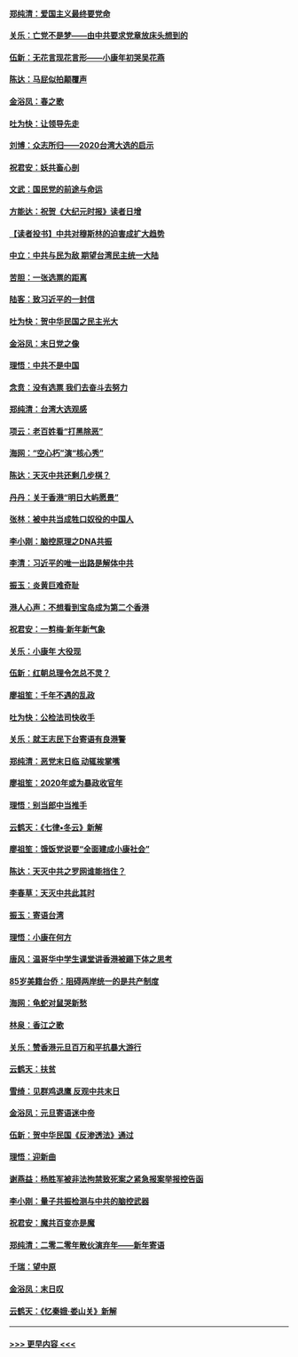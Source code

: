#### [郑纯清：爱国主义最终要党命](../pages/nsc993/n11802197.md?t=01191333) 
#### [关乐：亡党不是梦——由中共要求党章放床头想到的](../pages/nsc993/n11802156.md?t=01191333) 
#### [伍新：无花言现花言形——小康年初哭吴花燕](../pages/nsc993/n11800044.md?t=01191333) 
#### [陈达：马屁似拍颠覆声](../pages/nsc993/n11800010.md?t=01191333) 
#### [金浴凤：春之歌](../pages/nsc993/n11797687.md?t=01191333) 
#### [吐为快：让领导先走](../pages/nsc993/n11797512.md?t=01191333) 
#### [刘博：众志所归——2020台湾大选的启示](../pages/nsc993/n11796878.md?t=01191333) 
#### [祝君安：妖共畜心剖](../pages/nsc993/n11794273.md?t=01191333) 
#### [文武：国民党的前途与命运](../pages/nsc993/n11794198.md?t=01191333) 
#### [方能达：祝贺《大纪元时报》读者日增](../pages/nsc993/n11793807.md?t=01191333) 
#### [【读者投书】中共对穆斯林的迫害成扩大趋势](../pages/nsc993/n11791371.md?t=01191333) 
#### [中立：中共与民为敌 期望台湾民主统一大陆](../pages/nsc993/n11790392.md?t=01191333) 
#### [苦胆：一张选票的距离](../pages/nsc993/n11788914.md?t=01191333) 
#### [陆客：致习近平的一封信](../pages/nsc993/n11788867.md?t=01191333) 
#### [吐为快：贺中华民国之民主光大](../pages/nsc993/n11788618.md?t=01191333) 
#### [金浴凤：末日党之像](../pages/nsc993/n11787475.md?t=01191333) 
#### [理悟：中共不是中国](../pages/nsc993/n11787463.md?t=01191333) 
#### [念贲：没有选票  我们去奋斗去努力](../pages/nsc993/n11787398.md?t=01191333) 
#### [郑纯清：台湾大选观感](../pages/nsc993/n11786210.md?t=01191333) 
#### [项云：老百姓看“打黑除恶”](../pages/nsc993/n11785398.md?t=01191333) 
#### [海网：“空心朽”演“核心秀”](../pages/nsc993/n11783874.md?t=01191333) 
#### [陈达：天灭中共还剩几步棋？](../pages/nsc993/n11783719.md?t=01191333) 
#### [丹丹：关于香港“明日大屿愿景”](../pages/nsc993/n11783273.md?t=01191333) 
#### [张林：被中共当成牲口奴役的中国人](../pages/nsc993/n11782397.md?t=01191333) 
#### [李小刚：脑控原理之DNA共振](../pages/nsc993/n11780962.md?t=01191333) 
#### [李清：习近平的唯一出路是解体中共](../pages/nsc993/n11780866.md?t=01191333) 
#### [振玉：炎黄巨难奇耻](../pages/nsc993/n11779632.md?t=01191333) 
#### [港人心声：不想看到宝岛成为第二个香港](../pages/nsc993/n11778817.md?t=01191333) 
#### [祝君安：一剪梅‧新年新气象](../pages/nsc993/n11776340.md?t=01191333) 
#### [关乐：小康年 大役现](../pages/nsc993/n11774213.md?t=01191333) 
#### [伍新：红朝总理令怎总不灵？](../pages/nsc993/n11770813.md?t=01191333) 
#### [廖祖笙：千年不遇的乱政](../pages/nsc993/n11770373.md?t=01191333) 
#### [吐为快：公检法司快收手](../pages/nsc993/n11770359.md?t=01191333) 
#### [关乐：就王志民下台寄语有良港警](../pages/nsc993/n11769903.md?t=01191333) 
#### [郑纯清：恶党末日临 动辄挨掌嘴](../pages/nsc993/n11769356.md?t=01191333) 
#### [廖祖笙：2020年或为暴政收官年](../pages/nsc993/n11768216.md?t=01191333) 
#### [理悟：别当郎中当推手](../pages/nsc993/n11768243.md?t=01191333) 
#### [云鹤天：《七律▪冬云》新解](../pages/nsc993/n11768204.md?t=01191333) 
#### [廖祖笙：饿饭党说要“全面建成小康社会”](../pages/nsc993/n11767482.md?t=01191333) 
#### [陈达：天灭中共之罗网谁能挡住？](../pages/nsc993/n11767465.md?t=01191333) 
#### [李春草：天灭中共此其时](../pages/nsc993/n11767452.md?t=01191333) 
#### [振玉：寄语台湾](../pages/nsc993/n11767432.md?t=01191333) 
#### [理悟：小康在何方](../pages/nsc993/n11767394.md?t=01191333) 
#### [唐风：温哥华中学生课堂讲香港被踢下体之思考](../pages/nsc993/n11766848.md?t=01191333) 
#### [85岁美籍台侨：阻碍两岸统一的是共产制度](../pages/nsc993/n11765043.md?t=01191333) 
#### [海网：龟蛇对鼠哭新愁](../pages/nsc993/n11764895.md?t=01191333) 
#### [林泉：香江之歌](../pages/nsc993/n11764415.md?t=01191333) 
#### [关乐：赞香港元旦百万和平抗暴大游行](../pages/nsc993/n11764382.md?t=01191333) 
#### [云鹤天：扶贫](../pages/nsc993/n11764245.md?t=01191333) 
#### [雪绮：见群鸡退鹰  反观中共末日](../pages/nsc993/n11762112.md?t=01191333) 
#### [金浴凤：元旦寄语迷中帝](../pages/nsc993/n11761788.md?t=01191333) 
#### [伍新：贺中华民国《反渗透法》通过](../pages/nsc993/n11761994.md?t=01191333) 
#### [理悟：迎新曲](../pages/nsc993/n11761152.md?t=01191333) 
#### [谢燕益：杨胜军被非法拘禁致死案之紧急报案举报控告函](../pages/nsc993/n11756134.md?t=01191333) 
#### [李小刚：量子共振检测与中共的脑控武器](../pages/nsc993/n11754518.md?t=01191333) 
#### [祝君安：魔共百变亦是魔](../pages/nsc993/n11754469.md?t=01191333) 
#### [郑纯清：二零二零年散伙演弃年——新年寄语](../pages/nsc993/n11754195.md?t=01191333) 
#### [千瑞：望中原](../pages/nsc993/n11754159.md?t=01191333) 
#### [金浴凤：末日叹](../pages/nsc993/n11752359.md?t=01191333) 
#### [云鹤天：《忆秦娥‧娄山关》新解](../pages/nsc993/n11752348.md?t=01191333) 

----
#### [ >>> 更早内容 <<< ](../indexes/nsc993-earlier.md)
